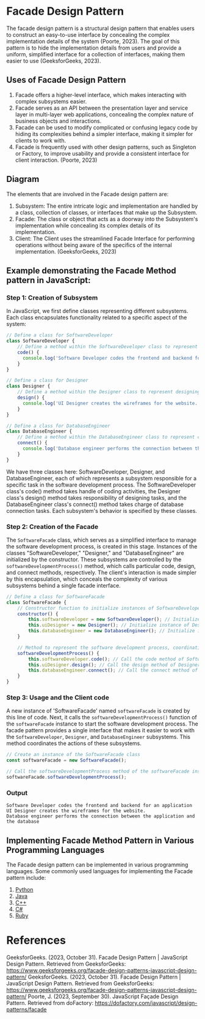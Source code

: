 # Facade Design Pattern
The facade design pattern is a structural design pattern that enables users to construct an easy-to-use interface by concealing the complex implementation details of the system (Poorte, 2023). The goal of this pattern is to hide the implementation details from users and provide a uniform, simplified interface for a collection of interfaces, making them easier to use (GeeksforGeeks, 2023).

## Uses of Facade Design Pattern
1. Facade offers a higher-level interface, which makes interacting with complex subsystems easier.
2. Facade serves as an API between the presentation layer and service layer in multi-layer web applications, concealing the complex nature of business objects and interactions.
3. Facade can be used to modify complicated or confusing legacy code by hiding its complexities behind a simpler interface, making it simpler for clients to work with.
4. Facade is frequently used with other design patterns, such as Singleton or Factory, to improve usability and provide a consistent interface for client interaction.
(Poorte, 2023)

## Diagram

The elements that are involved in the Facade design pattern are:
1. Subsystem: The entire intricate logic and implementation are handled by a class, collection of classes, or interfaces that make up the Subsystem.
2. Facade: The class or object that acts as a doorway into the Subsystem's implementation while concealing its complex details of its implementation.
3. Client: The Client uses the streamlined Facade Interface for performing operations without being aware of the specifics of the internal implementation.
(GeeksforGeeks, 2023)

## Example demonstrating the Facade Method pattern in JavaScript:

### Step 1: Creation of Subsystem

In JavaScript, we first define classes representing different subsystems. Each class encapsulates functionality related to a specific aspect of the system:

``` javascript
// Define a class for SoftwareDeveloper
class SoftwareDeveloper {
    // Define a method within the SoftwareDeveloper class to represent coding
    code() {
      console.log('Software Developer codes the frontend and backend for an application');
    }
}

// Define a class for Designer
class Designer {
    // Define a method within the Designer class to represent designing
    design() {
      console.log('UI Designer creates the wireframes for the website.');
    }
}

// Define a class for DatabaseEngineer
class DatabaseEngineer {
    // Define a method within the DatabaseEngineer class to represent connecting
    connect() {
      console.log('Database engineer performs the connection between the application and the database.');
    }
}
```

We have three classes here: SoftwareDeveloper, Designer, and DatabaseEngineer, each of which represents a subsystem responsible for a specific task in the software development process. The SoftwareDeveloper class's code() method takes handle of coding activities, the Designer class's design() method takes responsibility of designing tasks, and the DatabaseEngineer class's connect() method takes charge of database connection tasks. Each subsystem's behavior is specified by these classes.

### Step 2: Creation of the Facade

The `SoftwareFacade` class, which serves as a simplified interface to manage the software development process, is created in this stage. Instances of the classes "SoftwareDeveloper," "Designer," and "DatabaseEngineer" are initialized by the constructor. These subsystems are controlled by the `softwareDevelopmentProcess()` method, which calls particular code, design, and connect methods, respectively. The client's interaction is made simpler by this encapsulation, which conceals the complexity of various subsystems behind a single facade interface.

``` javascript
// Define a class for SoftwareFacade
class SoftwareFacade {
    // Constructor function to initialize instances of SoftwareDeveloper, Designer, and DatabaseEngineer classes
    constructor() {
        this.softwareDeveloper = new SoftwareDeveloper(); // Initialize instance of SoftwareDeveloper class
        this.uiDesigner = new Designer(); // Initialize instance of Designer class
        this.databaseEngineer = new DatabaseEngineer(); // Initialize instance of DatabaseEngineer class
    }

    // Method to represent the software development process, coordinating actions of SoftwareDeveloper, Designer, and DatabaseEngineer
    softwareDevelopmentProcess() {
        this.softwareDeveloper.code(); // Call the code method of SoftwareDeveloper
        this.uiDesigner.design(); // Call the design method of Designer
        this.databaseEngineer.connect(); // Call the connect method of DatabaseEngineer
    }
}
```

### Step 3: Usage and the Client code

A new instance of 'SoftwareFacade' named `softwareFacade` is created by this line of code. Next, it calls the `softwareDevelopmentProcess()` function of the `softwareFacade` instance to start the software development process. The facade pattern provides a single interface that makes it easier to work with the `SoftwareDeveloper`, `Designer`, and `DatabaseEngineer` subsystems. This method coordinates the actions of these subsystems.

```Javascript
// Create an instance of the SoftwareFacade class
const softwareFacade = new SoftwareFacade();

// Call the softwareDevelopmentProcess method of the softwareFacade instance, initiating the software development process
softwareFacade.softwareDevelopmentProcess();

```

### Output

```
Software Developer codes the frontend and backend for an application
UI Designer creates the wireframes for the website.
Database engineer performs the connection between the application and the database
```

## Implementing Facade Method Pattern in Various Programming Languages

The Facade design pattern can be implemented in various programming languages. Some commonly used languages for implementing the Facade pattern include:

1. [Python](https://www.geeksforgeeks.org/facade-method-python-design-patterns/)
2. [Java](https://www.tutorialspoint.com/design_pattern/facade_pattern.htm)
3. [C++](https://refactoring.guru/design-patterns/facade/cpp/example#:~:text=Facade%20in%20C%2B%2B,unwanted%20dependencies%20to%20one%20place.)
4. [C#](https://www.dofactory.com/net/facade-design-pattern)
5. [Ruby](https://blog.appsignal.com/2020/03/18/facade-pattern-in-rails-for-performance-and-maintainability.html)

# References

GeeksforGeeks. (2023, October 31). Facade Design Pattern | JavaScript Design Pattern. Retrieved from GeeksforGeeks: https://www.geeksforgeeks.org/facade-design-patterns-javascript-design-pattern/
GeeksforGeeks. (2023, October 31). Facade Design Pattern | JavaScript Design Pattern. Retrieved from GeeksforGeeks: https://www.geeksforgeeks.org/facade-design-patterns-javascript-design-pattern/
Poorte, J. (2023, September 30). JavaScript Façade Design Pattern. Retrieved from doFactory: https://dofactory.com/javascript/design-patterns/facade

